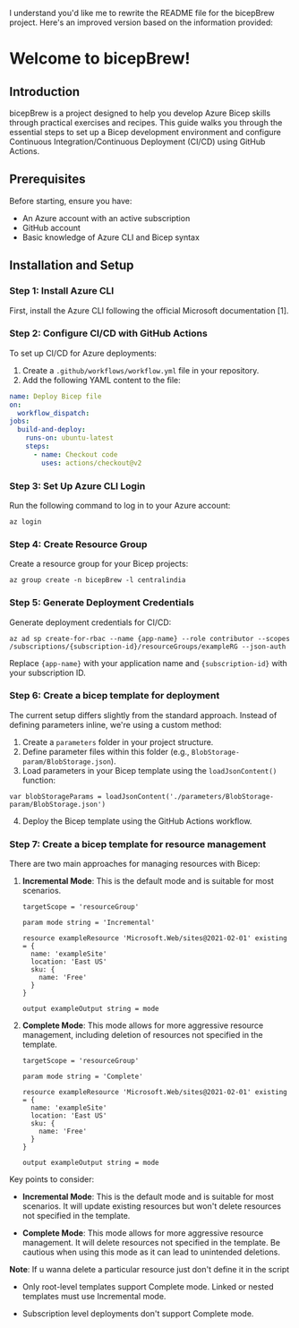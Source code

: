 I understand you'd like me to rewrite the README file for the bicepBrew project. Here's an improved version based on the information provided:

# Welcome to bicepBrew!

## Introduction

bicepBrew is a project designed to help you develop Azure Bicep skills through practical exercises and recipes. This guide walks you through the essential steps to set up a Bicep development environment and configure Continuous Integration/Continuous Deployment (CI/CD) using GitHub Actions.

## Prerequisites

Before starting, ensure you have:

- An Azure account with an active subscription
- GitHub account
- Basic knowledge of Azure CLI and Bicep syntax

## Installation and Setup

### Step 1: Install Azure CLI

First, install the Azure CLI following the official Microsoft documentation [1].

### Step 2: Configure CI/CD with GitHub Actions

To set up CI/CD for Azure deployments:

1. Create a `.github/workflows/workflow.yml` file in your repository.
2. Add the following YAML content to the file:

```yaml
name: Deploy Bicep file
on:
  workflow_dispatch:
jobs:
  build-and-deploy:
    runs-on: ubuntu-latest
    steps:
      - name: Checkout code
        uses: actions/checkout@v2
```

### Step 3: Set Up Azure CLI Login

Run the following command to log in to your Azure account:

```
az login
```

### Step 4: Create Resource Group

Create a resource group for your Bicep projects:

```
az group create -n bicepBrew -l centralindia
```

### Step 5: Generate Deployment Credentials

Generate deployment credentials for CI/CD:

```
az ad sp create-for-rbac --name {app-name} --role contributor --scopes /subscriptions/{subscription-id}/resourceGroups/exampleRG --json-auth
```

Replace `{app-name}` with your application name and `{subscription-id}` with your subscription ID.

### Step 6: Create a bicep template for deployment

The current setup differs slightly from the standard approach. Instead of defining parameters inline, we're using a custom method:

1. Create a `parameters` folder in your project structure.
2. Define parameter files within this folder (e.g., `BlobStorage-param/BlobStorage.json`).
3. Load parameters in your Bicep template using the `loadJsonContent()` function:

```bicep
var blobStorageParams = loadJsonContent('./parameters/BlobStorage-param/BlobStorage.json')
```

4. Deploy the Bicep template using the GitHub Actions workflow.

### Step 7: Create a bicep template for resource management

There are two main approaches for managing resources with Bicep:

1. **Incremental Mode**: This is the default mode and is suitable for most scenarios.

   ```bicep
   targetScope = 'resourceGroup'

   param mode string = 'Incremental'

   resource exampleResource 'Microsoft.Web/sites@2021-02-01' existing = {
     name: 'exampleSite'
     location: 'East US'
     sku: {
       name: 'Free'
     }
   }

   output exampleOutput string = mode
   ```

2. **Complete Mode**: This mode allows for more aggressive resource management, including deletion of resources not specified in the template.

   ```bicep
   targetScope = 'resourceGroup'

   param mode string = 'Complete'

   resource exampleResource 'Microsoft.Web/sites@2021-02-01' existing = {
     name: 'exampleSite'
     location: 'East US'
     sku: {
       name: 'Free'
     }
   }

   output exampleOutput string = mode
   ```

Key points to consider:

- **Incremental Mode**: This is the default mode and is suitable for most scenarios. It will update existing resources but won't delete resources not specified in the template.

- **Complete Mode**: This mode allows for more aggressive resource management. It will delete resources not specified in the template. Be cautious when using this mode as it can lead to unintended deletions.

**Note**: If u wanna delete a particular resource just don't define it in the script

- Only root-level templates support Complete mode. Linked or nested templates must use Incremental mode.

- Subscription level deployments don't support Complete mode.
